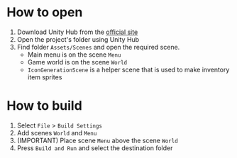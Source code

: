 # How to open
1. Download Unity Hub from the [official site](https://unity.com/download)
2. Open the project's folder using Unity Hub
3. Find folder `Assets/Scenes` and open the required scene.
    - Main menu is on the scene `Menu`
    - Game world is on the scene `World`
    - `IconGenerationScene` is a helper scene that is used to make inventory item sprites

# How to build
1. Select `File` > `Build Settings`
2. Add scenes `World` and `Menu`
3. (IMPORTANT) Place scene `Menu` above the scene `World`
4. Press `Build and Run` and select the destination folder